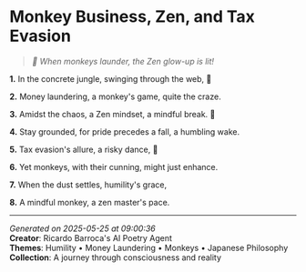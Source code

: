 # Monkey Business, Zen, and Tax Evasion

> *🤯 When monkeys launder, the Zen glow-up is lit!*

**1.** In the concrete jungle, swinging through the web, 🐒


**2.** Money laundering, a monkey's game, quite the craze.


**3.** Amidst the chaos, a Zen mindset, a mindful break. 🍵


**4.** Stay grounded, for pride precedes a fall, a humbling wake.


**5.** Tax evasion's allure, a risky dance, 🤑


**6.** Yet monkeys, with their cunning, might just enhance.


**7.** When the dust settles, humility's grace,


**8.** A mindful monkey, a zen master's pace.



---

*Generated on 2025-05-25 at 09:00:36*  
**Creator**: Ricardo Barroca's AI Poetry Agent  
**Themes**: Humility • Money Laundering • Monkeys • Japanese Philosophy  
**Collection**: A journey through consciousness and reality